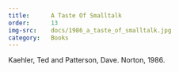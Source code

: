 ```yaml
---
title:      A Taste Of Smalltalk
order:      13
img-src:    docs/1986_a_taste_of_smalltalk.jpg
category:   Books
---
```

Kaehler, Ted and Patterson, Dave. Norton, 1986.